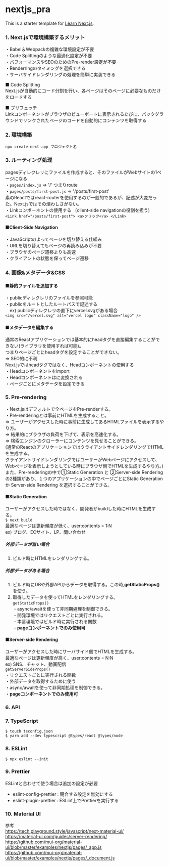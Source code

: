 # nextjs_pra
This is a starter template for [Learn Next.js](https://nextjs.org/learn).

### 1. Next.jsで環境構築するメリット
・Babel＆Webpackの複雑な環境設定が不要　<br />
・Code Splittingのような最適化設定が不要 <br />
・パフォーマンスやSEOのためのPre-render設定が不要 <br />
・Renderringのタイミングを選択できる <br />
・サーバサイドレンダリングの処理を簡単に実装できる <br />

■ Code Splitting  
Next.jsが自動的にコード分割を行い、各ページはそのページに必要なものだけをロードする  

■ プリフェッチ  
Linkコンポーネントがブラウザのビューポートに表示されるたびに、バックグラウンドでリンクされたページのコードを自動的にコンテンツを取得する


### 2. 環境構築
`npx create-next-app プロジェクト名` <br />

### 3. ルーティング処理
pagesディレクレリにファイルを作成すると、そのファイルがWebサイトの1ページになる <br />
・`pages/index.js` => '/' つまりroute <br />
・`pages/posts/first-post.js` => '/posts/first-post' <br />
素のReactではreact-routerを使用するのが一般的であるが、記述が大変だった。Next.jsではその煩わしさがない。<br />
・Linkコンポーネントの使用する （client-side navigationの役割を担う) <br />
`<Link href="/posts/first-post"> <a>クリック</a> </Link>`

#### ■Client-Side Navigation
・JavaScriptのよってページを切り替える仕組み　<br />
・URLを切り替えてもページの再読み込みが不要　<br />
・ブラウザのページ遷移よりも高速　<br />
・クライアントの状態を保ってページ遷移

### 4. 画像&メタデータ&CSS
#### ■静的ファイルを追加する
・publicディレクレリのファイルを参照可能 <br />
・publicをルートとしたルートパスで記述する　<br />
　ex) publicディレクレリの直下にvercel.svgがある場合　<br />
`<img src="/vercel.svg" alt="vercel logo" className="logo" />`

#### ■メタデータを編集する
通常のReactアプリケーションでは基本的にheadタグを直接編集することができない(ライブラリを使用すれば可能)。<br />
つまりページごとにheadタグを設定することができない。<br />
=> SEO的に不利　<br />
Next.jsではheadタグではなく、Headコンポーネントの使用する　<br />
・Headコンポーネントをimport　<br />
・Headコンポーネントは<head>に変換される <br />
・ページごとにメタデータを設定できる <br />

### 5. Pre-rendering
・Next.jsはデフォルトで全ページをPre-renderする。  
・Pre-renderingとは事前にHTMLを生成すること。  
=> ユーザーがアクセスした時に事前に生成してあるHTMLファイルを表示するやり方。 <br />
=> 結果的にブラウザの負荷を下げて、表示を高速化する。<br />
=> 検索エンジンのクローラーにコンテンツを見せることができる。<br/>
(通常のReactのアプリケーションではクライアントサイドレンダリングでHTMLを生成する。<br />
クライアントサイドレンダリングではユーザーがWebページにアクセスして、Webページを表示しようとしている時にブラウザ側でHTMLを生成するやり方。) <br />
また、Pre-renderingの中で①Static Generation と ②Server-side Rendering の2種類があり、１つのアプリケーションの中でページごとにStatic Generation か Server-side Rendering を選択することができる。<br/>

#### ■Static Generation
ユーザーがアクセスした時ではなく、開発者がbuildした時にHTMLを生成する。<br />
`$ next build` <br />
最適なページは更新頻度が低く、user:contents = 1:N <br/>
ex) ブログ、ECサイト、LP、問い合わせ

##### 外部データが無い場合
1. ビルド時にHTMLをレンダリングする。<br/>

##### 外部データがある場合
1. ビルド時にDBや外部APIからデータを取得する。この時,__getStaticProps()__ を使う。<br/>
2. 取得したデータを使ってHTMLをレンダリングする。<br/>
`getStaticProps()`  
・async/awaitを使って非同期処理を制御できる。 <br/>
・開発環境ではリクエストごとに実行される。<br/>
・本番環境ではビルド時に実行される関数  
・**pageコンポーネントでのみ使用可**　<br/>

#### ■Server-side Rendering
ユーザーがアクセスした時にサーバサイド側でHTMLを生成する。<br/>
最適なページは更新頻度が高く、user:contents = N:N <br/>
ex) SNS、チャット、動画配信  
`getServerSideProps()`  
・リクエストごとに実行される関数  
・外部データを取得するために使う  
・async/awaitを使って非同期処理を制御できる。  
・**pageコンポーネントでのみ使用可**  

### 6. API

### 7. TypeScript
`$ touch tsconfig.json`  
`$ yarn add --dev typescript @types/react @types/node`  

### 8. ESLint
`$ npx eslint --init`

### 9. Prettier
ESLintと合わせて使う場合は追加の設定が必要  
- eslint-config-prettier : 競合する設定を無効にする  
- eslint-plugin-prettier : ESLint上でPrettierを実行する


### 10. Material UI
参考  
https://tech.playground.style/javascript/next-material-ui/  
https://material-ui.com/guides/server-rendering/  
https://github.com/mui-org/material-ui/blob/master/examples/nextjs/pages/_app.js  
https://github.com/mui-org/material-ui/blob/master/examples/nextjs/pages/_document.js
